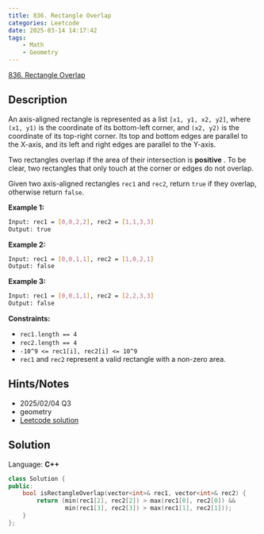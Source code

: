 ```yaml
---
title: 836. Rectangle Overlap
categories: Leetcode
date: 2025-03-14 14:17:42
tags:
    - Math
    - Geometry
---
```


[836. Rectangle Overlap](https://leetcode.com/problems/rectangle-overlap/description/)

## Description

An axis-aligned rectangle is represented as a list `[x1, y1, x2, y2]`, where `(x1, y1)` is the coordinate of its bottom-left corner, and `(x2, y2)` is the coordinate of its top-right corner. Its top and bottom edges are parallel to the X-axis, and its left and right edges are parallel to the Y-axis.

Two rectangles overlap if the area of their intersection is **positive** . To be clear, two rectangles that only touch at the corner or edges do not overlap.

Given two axis-aligned rectangles `rec1` and `rec2`, return `true` if they overlap, otherwise return `false`.

**Example 1:**

```bash
Input: rec1 = [0,0,2,2], rec2 = [1,1,3,3]
Output: true
```

**Example 2:**

```bash
Input: rec1 = [0,0,1,1], rec2 = [1,0,2,1]
Output: false
```

**Example 3:**

```bash
Input: rec1 = [0,0,1,1], rec2 = [2,2,3,3]
Output: false
```

**Constraints:**

- `rec1.length == 4`
- `rec2.length == 4`
- `-10^9 <= rec1[i], rec2[i] <= 10^9`
- `rec1` and `rec2` represent a valid rectangle with a non-zero area.

## Hints/Notes

- 2025/02/04 Q3
- geometry
- [Leetcode solution](https://leetcode.com/problems/rectangle-overlap/editorial/)

## Solution

Language: **C++**

```C++
class Solution {
public:
    bool isRectangleOverlap(vector<int>& rec1, vector<int>& rec2) {
        return (min(rec1[2], rec2[2]) > max(rec1[0], rec2[0]) &&
                min(rec1[3], rec2[3]) > max(rec1[1], rec2[1]));
    }
};
```
